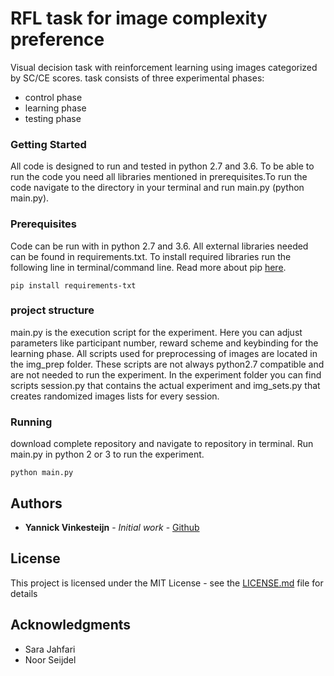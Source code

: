 # RFL task for image complexity preference
Visual decision task with reinforcement learning using images categorized by SC/CE scores.
task consists of three experimental phases:
- control phase
- learning phase
- testing phase


### Getting Started

All code is designed to run and tested in python 2.7 and 3.6. To be able to run the code you need all libraries mentioned in prerequisites.To run the code navigate to the directory in your terminal and run main.py (python main.py).

### Prerequisites

Code can be run with in python 2.7 and 3.6.
All external libraries needed can be found in requirements.txt. To install required libraries run the following line in terminal/command line. Read more about pip [here](https://pip.readthedocs.io/en/1.1/requirements.html).

```
pip install requirements-txt
```
### project structure
main.py is the execution script for the experiment. Here you can adjust parameters like participant number, reward scheme and keybinding for the learning phase.
All scripts used for preprocessing of images are located in the img_prep folder.
These scripts are not always python2.7 compatible and are not needed to run the experiment.
In the experiment folder you can find scripts session.py that contains the actual experiment
and img_sets.py that creates randomized images lists for every session.



### Running
download complete repository and navigate to repository in terminal.
Run main.py in python 2 or 3 to run the experiment.
```
python main.py
```


## Authors

* **Yannick Vinkesteijn** - *Initial work* - [Github](https://github.com/yvinkesteijn)

## License

This project is licensed under the MIT License - see the [LICENSE.md](LICENSE.md) file for details

## Acknowledgments

* Sara Jahfari
* Noor Seijdel
